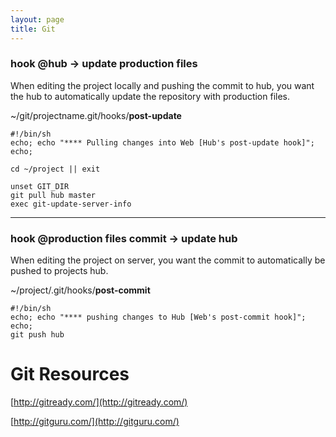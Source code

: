 ```yaml
---
layout: page
title: Git
---
```





### hook @hub -> update production files

When editing the project locally and pushing the commit to hub, you want the hub to automatically update the repository with production files.

~/git/projectname.git/hooks/**post-update**

	#!/bin/sh
	echo; echo "**** Pulling changes into Web [Hub's post-update hook]"; echo;
	
	cd ~/project || exit
	
	unset GIT_DIR
	git pull hub master
	exec git-update-server-info


---------------------------------------------------------------------------


### hook @production files commit -> update hub

When editing the project on server, you want the commit to automatically be pushed to projects hub.

~/project/.git/hooks/**post-commit**


	#!/bin/sh
	echo; echo "**** pushing changes to Hub [Web's post-commit hook]"; echo;
	git push hub











# Git Resources

[http://gitready.com/](http://gitready.com/)

[http://gitguru.com/](http://gitguru.com/)
